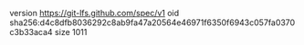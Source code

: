 version https://git-lfs.github.com/spec/v1
oid sha256:d4c8dfb8036292c8ab9fa47a20564e46971f6350f6943c057fa0370c3b33aca4
size 1011
